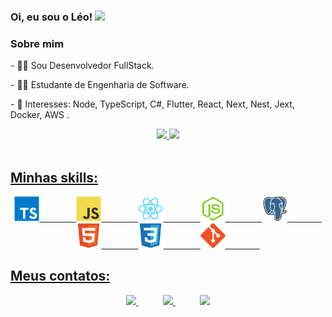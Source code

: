  ### Oi, eu sou o Léo! <img src="https://raw.githubusercontent.com/iampavangandhi/iampavangandhi/master/gifs/Hi.gif" width="30px">

  ### Sobre mim
<div style="display: inline_block"  >
<p> - 👨‍💻 Sou Desenvolvedor FullStack. </p>
<p> - 👨‍🎓 Estudante de Engenharia de Software. </p>
<p> - 🎯 Interesses: Node, TypeScript, C#, Flutter, React, Next, Nest, Jext,  Docker, AWS . </p>

</div>

<div align="center">
  <a href="https://github.com/leocarvalhos">
  <img height="150em" src="https://github-readme-stats.vercel.app/api?username=leocarvalhos&show_icons=true&theme=dracula&include_all_commits=true&count_private=true"/>
  <img height="150em" src="https://github-readme-stats.vercel.app/api/top-langs/?username=leocarvalhos&layout=compact&langs_count=7&theme=dracula"/>
</div>
<div style="display: inline_block"><br>
  

## Minhas skills:
<div align="center">
        <img height="40" src="https://raw.githubusercontent.com/devicons/devicon/master/icons/typescript/typescript-original.svg">
    &nbsp;&nbsp;&nbsp;&nbsp;&nbsp;&nbsp;&nbsp;&nbsp;&nbsp;&nbsp;&nbsp;&nbsp;&nbsp;
    <img height="40" src="https://raw.githubusercontent.com/devicons/devicon/master/icons/javascript/javascript-original.svg">
    &nbsp;&nbsp;&nbsp;&nbsp;&nbsp;&nbsp;&nbsp;&nbsp;&nbsp;&nbsp;&nbsp;&nbsp;&nbsp;
      <img height="40" src="https://raw.githubusercontent.com/devicons/devicon/master/icons/react/react-original.svg">
    &nbsp;&nbsp;&nbsp;&nbsp;&nbsp;&nbsp;&nbsp;&nbsp;&nbsp;&nbsp;&nbsp;&nbsp;&nbsp;
    <img height="40" src="https://raw.githubusercontent.com/devicons/devicon/master/icons/nodejs/nodejs-original.svg">
      &nbsp;&nbsp;&nbsp;&nbsp;&nbsp;&nbsp;&nbsp;&nbsp;&nbsp;&nbsp;&nbsp;&nbsp;&nbsp;
      <img height="40" src="https://raw.githubusercontent.com/devicons/devicon/master/icons/postgresql/postgresql-original.svg">
     &nbsp;&nbsp;&nbsp;&nbsp;&nbsp;&nbsp;&nbsp;&nbsp;&nbsp;&nbsp;&nbsp;&nbsp;&nbsp;
    <img height="40" src="https://raw.githubusercontent.com/devicons/devicon/master/icons/html5/html5-original.svg">
    &nbsp;&nbsp;&nbsp;&nbsp;&nbsp;&nbsp;&nbsp;&nbsp;&nbsp;&nbsp;&nbsp;&nbsp;&nbsp;
    <img height="40" src="https://raw.githubusercontent.com/devicons/devicon/master/icons/css3/css3-original.svg">
    &nbsp;&nbsp;&nbsp;&nbsp;&nbsp;&nbsp;&nbsp;&nbsp;&nbsp;&nbsp;&nbsp;&nbsp;&nbsp;
    <img height="40" src="https://raw.githubusercontent.com/devicons/devicon/master/icons/git/git-original.svg">
    &nbsp;&nbsp;&nbsp;&nbsp;&nbsp;&nbsp;&nbsp;&nbsp;&nbsp;&nbsp;&nbsp;&nbsp;&nbsp;
  

   
</div>

## Meus contatos:

<p align="center">
    <a href="https://www.linkedin.com/in/leocarvalhos">
        <img src="https://img.shields.io/badge/linkedin-%230077B5.svg?&style=for-the-badge&logo=linkedin&logoColor=white&link=https://www.linkedin.com/in/leocarvalhos">
    </a>
    &nbsp;&nbsp;&nbsp;&nbsp;&nbsp;&nbsp;&nbsp;&nbsp;&nbsp;
      <a href="https://www.instagram.com/leeocarvalhos/">
        <img  src="https://img.shields.io/badge/Instagram-E4405F?style=for-the-badge&logo=instagram&logoColor=white&link=https://www.linkedin.com/in/leeocarvalhos">
    </a>
    &nbsp;&nbsp;&nbsp;&nbsp;&nbsp;&nbsp;&nbsp;&nbsp;&nbsp;
    <a href="dev.leandrocarvalho@gmail.com">
        <img src="https://img.shields.io/badge/Gmail-D14836?style=for-the-badge&logo=gmail&logoColor=white">
    </a>
</p>
